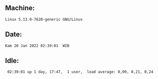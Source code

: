 ## Machine:
```
Linux 5.13.0-7620-generic GNU/Linux
```
## Date:
```
Kam 20 Jan 2022 02:39:01  WIB
```
## Idle:
```
 02:39:01 up 1 day, 17:47,  1 user,  load average: 0,09, 0,21, 0,24
```
